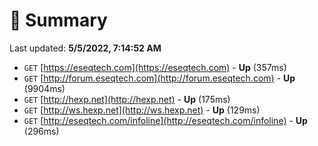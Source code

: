 # 📖 Summary
Last updated: **5/5/2022, 7:14:52 AM**

- `GET` [https://eseqtech.com](https://eseqtech.com) - **Up** (357ms)
- `GET` [http://forum.eseqtech.com](http://forum.eseqtech.com) - **Up** (9904ms)
- `GET` [http://hexp.net](http://hexp.net) - **Up** (175ms)
- `GET` [http://ws.hexp.net](http://ws.hexp.net) - **Up** (129ms)
- `GET` [http://eseqtech.com/infoline](http://eseqtech.com/infoline) - **Up** (296ms)
